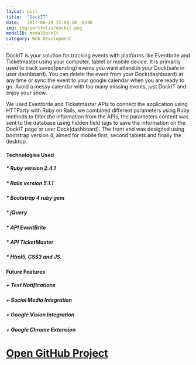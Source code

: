 ```yaml
---
layout: post
title:  "DockIT"
date:   2017-06-29 15:08:10 -0500
img: img/portfolio/dockit.png
modalID: modalDockIt
category: Web Development
---
```

DockIT is your solution for tracking events with platforms like Eventbrite and Ticketmaster using your computer, tablet or mobile device. It is primarily used to track saved(pending) events you want attend in your Dock(safe in user dashboard). You can delete the event from your Dock(dashboard) at any time or sync the event to your google calendar when you are ready to go. Avoid a messy calendar with too many missing events, just DockIT and enjoy your show.

We used Eventbrite and Ticketmaster APIs to connect the application using HTTParty with Ruby on Rails, we combined different parameters using Ruby methods to filter the information from the APIs, the parameters content was sent to the database using hidden field tags to save the information on the DockIT page or user Dock(dashboard). The front end was designed using bootstrap version 4, aimed for mobile first, second tablets and finally the desktop.

#### Technologies Used


##### * Ruby version 2.4.1

##### * Rails version 5.1.1

##### * Bootstrap 4 ruby gem

##### * jQuery

##### * API EventBrite

##### * API TicketMaster

##### * Html5, CSS3 and JS.

#### Future Features

##### + Text Notifications

##### + Social Media Integration

##### + Google Vision Integration

##### + Google Chrome Extension

# [Open GitHub Project](https://github.com/rmachin/dockit)
